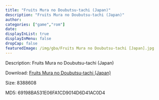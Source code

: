 ```yaml
---
title: "Fruits Mura no Doubutsu-tachi (Japan)"
description: "Fruits Mura no Doubutsu-tachi (Japan)"
author: 
categories: ["game","rom"]
date: 
displayInList: true
displayInMenu: false
dropCap: false
featuredImage: /img/gba/Fruits Mura no Doubutsu-tachi [Japan].jpg
---
```


Description: Fruits Mura no Doubutsu-tachi (Japan)

Download: <a style="text-decoration:underline;" href="https://mega.nz/#!TSR0lSpA!JsiRl7rKv9uQgEmioQW2IxEIFgiihVGVhZI-jk8YjsU" target = "_blank" rel = "nofollow" > Fruits Mura no Doubutsu-tachi (Japan)</a>

Size: 8388608

MD5: 69198BA531E06FA1CD9014D6D41AC0D4

